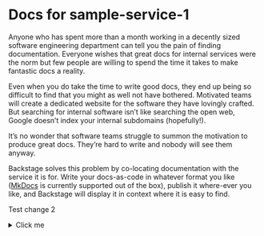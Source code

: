 # Docs for sample-service-1

Anyone who has spent more than a month working in a decently sized software engineering department
can tell you the pain of finding documentation. Everyone wishes that great docs for internal
services were the norm but few people are willing to spend the time it takes to make fantastic
docs a reality.

Even when you do take the time to write good docs, they end up being so difficult to find that you
might as well not have bothered. Motivated teams will create a dedicated website for the software
they have lovingly crafted. But searching for internal software isn’t like searching the open web,
Google doesn’t index your internal subdomains (hopefully!).

It’s no wonder that software teams struggle to summon the motivation to produce great docs.
They’re hard to write and nobody will see them anyway.

Backstage solves this problem by co-locating documentation with the service it is for. Write
your docs-as-code in whatever format you like ([MkDocs](https://www.mkdocs.org/) is currently
supported out of the box), publish it where-ever you like, and Backstage will display it in context
where it is easy to find.

Test change 2

<details>
  <summary>Click me</summary>

[link](https://jamboard.google.com/d/14t2fSAwvteFMyEcNIgLtBM5RPnMztm_so6IJ8Dhs-Ok/edit?usp=sharing)
</details>